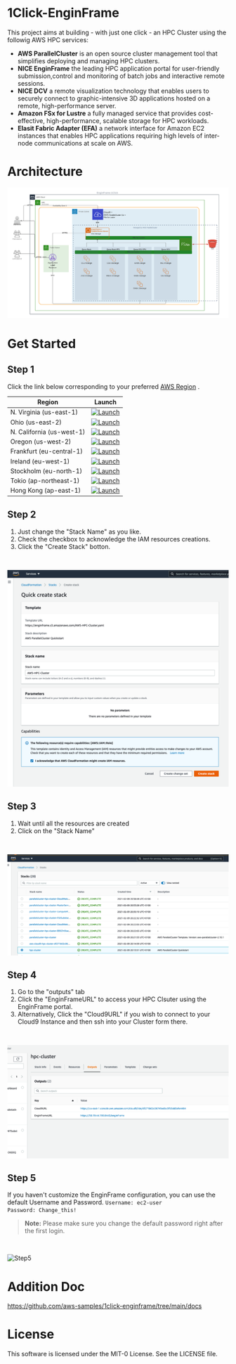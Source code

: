 # 1Click-EnginFrame
This project aims at building - with just one click - an HPC Cluster using the followig AWS HPC services:
 * <b>AWS ParallelCluster</b> is an open source cluster management tool that simplifies deploying and managing HPC clusters.
 * <b>NICE EnginFrame</b> the leading HPC application portal for user-friendly submission,control and monitoring of batch jobs and interactive remote sessions.
 * <b>NICE DCV</b> a remote visualization technology that enables users to securely connect to graphic-intensive 3D applications hosted on a remote, high-performance server.
 * <b>Amazon FSx for Lustre</b> a fully managed service that provides cost-effective, high-performance, scalable storage for HPC workloads. 
 * <b>Elasit Fabric Adapter (EFA)</b> a network interface for Amazon EC2 instances that enables HPC applications requiring high levels of inter-node communications at scale on AWS.

# Architecture
![Architecture](docs/EnginFrame-1Click-Arch.png?raw=true "Architecture")

# Get Started
## Step 1
Click the link below corresponding to your preferred [AWS Region](https://aws.amazon.com/about-aws/global-infrastructure/regions_az/) .

| Region       | Launch                                                                                                                                                                                                                                                                                                             | 
|--------------|--------------------------------------------------------------------------------------------------------------------------------------------------------------------------------------------------------------------------------------------------------------------------------------------------------------------|
| N. Virginia (us-east-1)   | [![Launch](https://samdengler.github.io/cloudformation-launch-stack-button-svg/images/us-east-1.svg)](https://console.aws.amazon.com/cloudformation/home?region=us-east-1#/stacks/quickcreate?templateUrl=https%3A%2F%2Fenginframe.s3.amazonaws.com%2FAWS-HPC-Cluster.yaml&stackName=hpc-cluster) |
| Ohio (us-east-2)   | [![Launch](https://samdengler.github.io/cloudformation-launch-stack-button-svg/images/us-east-2.svg)](https://console.aws.amazon.com/cloudformation/home?region=us-east-2#/stacks/quickcreate?templateUrl=https%3A%2F%2Fenginframe.s3.amazonaws.com%2FAWS-HPC-Cluster.yaml&stackName=hpc-cluster) |
| N. California (us-west-1)   | [![Launch](https://samdengler.github.io/cloudformation-launch-stack-button-svg/images/us-west-1.svg)](https://console.aws.amazon.com/cloudformation/home?region=us-west-1#/stacks/quickcreate?templateUrl=https%3A%2F%2Fenginframe.s3.amazonaws.com%2FAWS-HPC-Cluster.yaml&stackName=hpc-cluster) |
| Oregon (us-west-2)   | [![Launch](https://samdengler.github.io/cloudformation-launch-stack-button-svg/images/us-west-2.svg)](https://console.aws.amazon.com/cloudformation/home?region=us-west-2#/stacks/quickcreate?templateUrl=https%3A%2F%2Fenginframe.s3.amazonaws.com%2FAWS-HPC-Cluster.yaml&stackName=hpc-cluster) |
| Frankfurt (eu-central-1)   | [![Launch](https://samdengler.github.io/cloudformation-launch-stack-button-svg/images/eu-central-1.svg)](https://console.aws.amazon.com/cloudformation/home?region=eu-central-1#/stacks/quickcreate?templateUrl=https%3A%2F%2Fenginframe.s3.amazonaws.com%2FAWS-HPC-Cluster.yaml&stackName=hpc-cluster) |
| Ireland (eu-west-1)   | [![Launch](https://samdengler.github.io/cloudformation-launch-stack-button-svg/images/eu-west-1.svg)](https://console.aws.amazon.com/cloudformation/home?region=eu-west-1#/stacks/quickcreate?templateUrl=https%3A%2F%2Fenginframe.s3.amazonaws.com%2FAWS-HPC-Cluster.yaml&stackName=hpc-cluster) |
| Stockholm (eu-north-1)   | [![Launch](https://samdengler.github.io/cloudformation-launch-stack-button-svg/images/eu-north-1.svg)](https://console.aws.amazon.com/cloudformation/home?region=eu-north-1#/stacks/quickcreate?templateUrl=https%3A%2F%2Fenginframe.s3.amazonaws.com%2FAWS-HPC-Cluster.yaml&stackName=hpc-cluster) |
| Tokio (ap-northeast-1)   | [![Launch](https://samdengler.github.io/cloudformation-launch-stack-button-svg/images/ap-northeast-1.svg)](https://console.aws.amazon.com/cloudformation/home?region=ap-northeast-1#/stacks/quickcreate?templateUrl=https%3A%2F%2Fenginframe.s3.amazonaws.com%2FAWS-HPC-Cluster.yaml&stackName=hpc-cluster) |
| Hong Kong (ap-east-1)   | [![Launch](https://samdengler.github.io/cloudformation-launch-stack-button-svg/images/ap-east-1.svg)](https://console.aws.amazon.com/cloudformation/home?region=ap-east-1#/stacks/quickcreate?templateUrl=https%3A%2F%2Fenginframe.s3.amazonaws.com%2FAWS-HPC-Cluster.yaml&stackName=hpc-cluster) |



## Step 2
1. Just change the "Stack Name" as you like.
2. Check the checkbox to acknowledge the IAM resources creations.
3. Click the "Create Stack" botton.
</br>

![Step2](docs/step2.png?raw=true "Step 2")

## Step 3
1. Wait until all the resources are created 
2. Click on the "Stack Name"
</br>

![Step3](docs/step3.png?raw=true "Step 3")

## Step 4
1. Go to the "outputs" tab
2. Click the "EnginFrameURL" to access your HPC Clsuter using the EnginFrame portal.
3. Alternatively, Click the "Cloud9URL" if you wish to connect to your Cloud9 Instance and then ssh into your Cluster form there.
</br>

![Step4](docs/step4.png?raw=true "Step 4")

## Step 5
If you haven't customize the EnginFrame configuration, you can use the default Username and Password.
```Username: ec2-user```
</br>
```Password: Change_this!```
</br>
<blockquote id='PfT9CA19ub2'><b>Note:</b> Please make sure you change the default password right after the first login.</blockquote>
</br>

![Step5](docs/step5.png?raw=true "Step 5")


# Addition Doc

https://github.com/aws-samples/1click-enginframe/tree/main/docs

# License

This software is licensed under the MIT-0 License. See the LICENSE file.